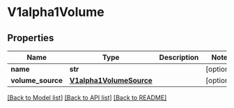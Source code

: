 # V1alpha1Volume

## Properties
Name | Type | Description | Notes
------------ | ------------- | ------------- | -------------
**name** | **str** |  | [optional] 
**volume_source** | [**V1alpha1VolumeSource**](V1alpha1VolumeSource.md) |  | [optional] 

[[Back to Model list]](../README.md#documentation-for-models) [[Back to API list]](../README.md#documentation-for-api-endpoints) [[Back to README]](../README.md)


